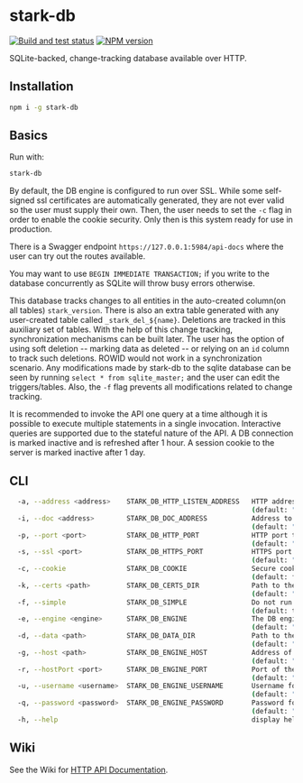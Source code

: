 # stark-db

[![Build and test status](https://github.com/WeWatchWall/stark-db/workflows/Node.js%20CI/badge.svg)](https://github.com/WeWatchWall/stark-db/actions?query=workflow%3A%22Node.js+CI%22)
[![NPM version](https://img.shields.io/npm/v/stark-db.svg)](https://www.npmjs.com/package/stark-db)

SQLite-backed, change-tracking database available over HTTP.


## Installation

```bash
npm i -g stark-db
```

## Basics

Run with:

```bash
stark-db
```

By default, the DB engine is configured to run over SSL. While some self-signed
ssl certificates are automatically generated, they are not ever valid so
the user must supply their own. Then, the user needs to set the `-c` flag
in order to enable the cookie security. Only then is this system ready for
use in production.

There is a Swagger endpoint `https://127.0.0.1:5984/api-docs` where the user can
try out the routes available.

You may want to use `BEGIN IMMEDIATE TRANSACTION;` if you write to the database
concurrently as SQLite will throw busy errors otherwise.

This database tracks changes to all entities in the auto-created column(on all
tables) `stark_version`. There is also an extra table generated with any
user-created table called `_stark_del_${name}`. Deletions are tracked
in this auxiliary set of tables. With the help of this change tracking,
synchronization mechanisms can be built later. The user has the option
of using soft deletion -- marking data as deleted -- or relying on an
`id` column to track such deletions. ROWID would not work in a synchronization
scenario. Any modifications made by stark-db to the sqlite database
can be seen by running `select * from sqlite_master;` and the user can edit the
triggers/tables.
Also, the `-f` flag prevents all modifications related to change tracking.

It is recommended to invoke the API one query at a time although it is possible
to execute multiple statements in a single invocation. Interactive queries are
supported due to the stateful nature of the API. A DB connection is marked
inactive and is refreshed after 1 hour. A session cookie to the server is marked
inactive after 1 day.

## CLI

```bash
  -a, --address <address>    STARK_DB_HTTP_LISTEN_ADDRESS   HTTP address to listen on.
                                                            (default: "127.0.0.1")
  -i, --doc <address>        STARK_DB_DOC_ADDRESS           Address to query by the documentation.
                                                            (default: "https://127.0.0.1")
  -p, --port <port>          STARK_DB_HTTP_PORT             HTTP port to listen on.
                                                            (default: "5983")
  -s, --ssl <port>           STARK_DB_HTTPS_PORT            HTTPS port to listen on.
                                                            (default: "5984")
  -c, --cookie               STARK_DB_COOKIE                Secure cookie, served over valid HTTPS only.
                                                            (default: false)
  -k, --certs <path>         STARK_DB_CERTS_DIR             Path to the certs directory.
                                                            (default: "./certs")
  -f, --simple               STARK_DB_SIMPLE                Do not run change-tracking queries.
                                                            (default: true)
  -e, --engine <engine>      STARK_DB_ENGINE                The DB engine running underneath, i.e. sqlite or postgres.
                                                            (default: "sqlite")
  -d, --data <path>          STARK_DB_DATA_DIR              Path to the data directory.
                                                            (default: "./data")
  -g, --host <path>          STARK_DB_ENGINE_HOST           Address of the engine host.
                                                            (default: "localhost")
  -r, --hostPort <port>      STARK_DB_ENGINE_PORT           Port of the engine host.
                                                            (default: "5432")
  -u, --username <username>  STARK_DB_ENGINE_USERNAME       Username for the engine host.
                                                            (default: "postgres")
  -q, --password <password>  STARK_DB_ENGINE_PASSWORD       Password for the engine host.
                                                            (default: "postgres")
  -h, --help                                                display help for command
```
## Wiki
See the Wiki for [HTTP API Documentation](https://github.com/WeWatchWall/stark-db/wiki/HTTP-API-Documentation).
